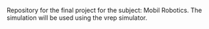 Repository for the final project for the subject: Mobil Robotics.
The simulation will be used using the vrep simulator.
